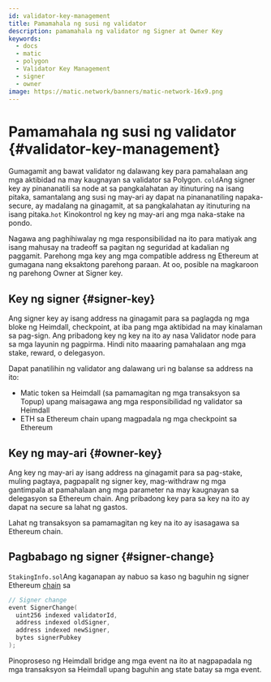 ```yaml
---
id: validator-key-management
title: Pamamahala ng susi ng validator
description: pamamahala ng validator ng Signer at Owner Key
keywords:
  - docs
  - matic
  - polygon
  - Validator Key Management
  - signer
  - owner
image: https://matic.network/banners/matic-network-16x9.png
---
```


# Pamamahala ng susi ng validator {#validator-key-management}

Gumagamit ang bawat validator ng dalawang key para pamahalaan ang mga aktibidad na may kaugnayan sa validator sa Polygon. `cold`Ang signer key ay pinananatili sa node at sa pangkalahatan ay itinuturing na isang pitaka, samantalang ang susi ng may-ari ay dapat na pinananatiling napaka-secure, ay madalang na ginagamit, at sa pangkalahatan ay itinuturing na isang pitaka.`hot` Kinokontrol ng key ng may-ari ang mga naka-stake na pondo.

Nagawa ang paghihiwalay ng mga responsibilidad na ito para matiyak ang isang mahusay na tradeoff sa pagitan ng seguridad at kadalian ng paggamit. Parehong mga key ang mga compatible address ng Ethereum at gumagana nang eksaktong parehong paraan. At oo, posible na magkaroon ng parehong Owner at Signer key.

## Key ng signer {#signer-key}

Ang signer key ay isang address na ginagamit para sa paglagda ng mga bloke ng Heimdall, checkpoint, at iba pang mga aktibidad na may kinalaman sa pag-sign. Ang pribadong key ng key na ito ay nasa Validator node para sa mga layunin ng pagpirma. Hindi nito maaaring pamahalaan ang mga stake, reward, o delegasyon.

Dapat panatilihin ng validator ang dalawang uri ng balanse sa address na ito:

- Matic token sa Heimdall (sa pamamagitan ng mga transaksyon sa Topup) upang maisagawa ang mga responsibilidad ng validator sa Heimdall
- ETH sa Ethereum chain upang magpadala ng mga checkpoint sa Ethereum

## Key ng may-ari {#owner-key}

Ang key ng may-ari ay isang address na ginagamit para sa pag-stake, muling pagtaya, pagpapalit ng signer key, mag-withdraw ng mga gantimpala at pamahalaan ang mga parameter na may kaugnayan sa delegasyon sa Ethereum chain. Ang pribadong key para sa key na ito ay dapat na secure sa lahat ng gastos.

Lahat ng transaksyon sa pamamagitan ng key na ito ay isasagawa sa Ethereum chain.

## Pagbabago ng signer {#signer-change}

`StakingInfo.sol`Ang kaganapan ay nabuo sa kaso ng baguhin ng signer Ethereum [chain](https://github.com/maticnetwork/contracts/blob/develop/contracts/staking/StakingInfo.sol) sa

```go
// Signer change
event SignerChange(
  uint256 indexed validatorId,
  address indexed oldSigner,
  address indexed newSigner,
  bytes signerPubkey
);
```

Pinoproseso ng Heimdall bridge ang mga event na ito at nagpapadala ng mga transaksyon sa Heimdall upang baguhin ang state batay sa mga event.